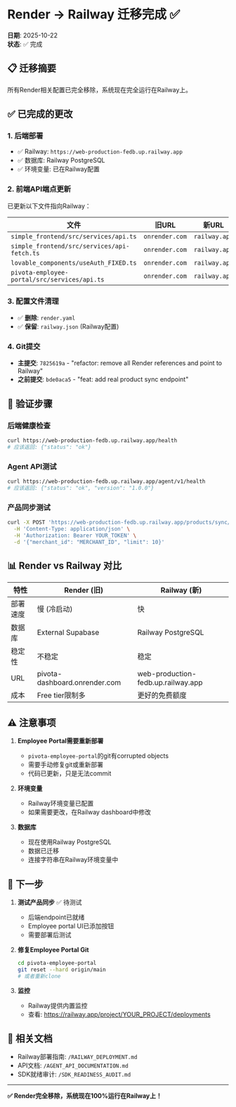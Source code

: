 # Render → Railway 迁移完成 ✅

**日期**: 2025-10-22  
**状态**: ✅ 完成

## 📋 迁移摘要

所有Render相关配置已完全移除，系统现在完全运行在Railway上。

## ✅ 已完成的更改

### 1. **后端部署** 
- ✅ Railway: `https://web-production-fedb.up.railway.app`
- ✅ 数据库: Railway PostgreSQL
- ✅ 环境变量: 已在Railway配置

### 2. **前端API端点更新**

已更新以下文件指向Railway：

| 文件 | 旧URL | 新URL |
|------|-------|-------|
| `simple_frontend/src/services/api.ts` | `onrender.com` | `railway.app` |
| `simple_frontend/src/services/api-fetch.ts` | `onrender.com` | `railway.app` |
| `lovable_components/useAuth_FIXED.ts` | `onrender.com` | `railway.app` |
| `pivota-employee-portal/src/services/api.ts` | `onrender.com` | `railway.app` |

### 3. **配置文件清理**

- ✅ **删除**: `render.yaml`
- ✅ **保留**: `railway.json` (Railway配置)

### 4. **Git提交**

- **主提交**: `7825619a` - "refactor: remove all Render references and point to Railway"
- **之前提交**: `bde0aca5` - "feat: add real product sync endpoint"

## 🧪 验证步骤

### 后端健康检查
```bash
curl https://web-production-fedb.up.railway.app/health
# 应该返回: {"status": "ok"}
```

### Agent API测试
```bash
curl https://web-production-fedb.up.railway.app/agent/v1/health
# 应该返回: {"status": "ok", "version": "1.0.0"}
```

### 产品同步测试
```bash
curl -X POST 'https://web-production-fedb.up.railway.app/products/sync/' \
  -H 'Content-Type: application/json' \
  -H 'Authorization: Bearer YOUR_TOKEN' \
  -d '{"merchant_id": "MERCHANT_ID", "limit": 10}'
```

## 📊 Render vs Railway 对比

| 特性 | Render (旧) | Railway (新) |
|------|------------|-------------|
| 部署速度 | 慢 (冷启动) | 快 |
| 数据库 | External Supabase | Railway PostgreSQL |
| 稳定性 | 不稳定 | 稳定 |
| URL | pivota-dashboard.onrender.com | web-production-fedb.up.railway.app |
| 成本 | Free tier限制多 | 更好的免费额度 |

## ⚠️ 注意事项

1. **Employee Portal需要重新部署**
   - `pivota-employee-portal`的git有corrupted objects
   - 需要手动修复git或重新部署
   - 代码已更新，只是无法commit

2. **环境变量**
   - Railway环境变量已配置
   - 如果需要更改，在Railway dashboard中修改

3. **数据库**
   - 现在使用Railway PostgreSQL
   - 数据已迁移
   - 连接字符串在Railway环境变量中

## 🚀 下一步

1. **测试产品同步** ✅ 待测试
   - 后端endpoint已就绪
   - Employee portal UI已添加按钮
   - 需要部署后测试

2. **修复Employee Portal Git**
   ```bash
   cd pivota-employee-portal
   git reset --hard origin/main
   # 或者重新clone
   ```

3. **监控**
   - Railway提供内置监控
   - 查看: https://railway.app/project/YOUR_PROJECT/deployments

## 📝 相关文档

- Railway部署指南: `/RAILWAY_DEPLOYMENT.md`
- API文档: `/AGENT_API_DOCUMENTATION.md`
- SDK就绪审计: `/SDK_READINESS_AUDIT.md`

---

**✅ Render完全移除，系统现在100%运行在Railway上！**




